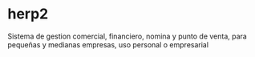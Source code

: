 # herp2
Sistema de gestion comercial, financiero, nomina y punto de venta, para pequeñas y medianas empresas, uso personal o empresarial
